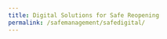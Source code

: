 ```yaml
---
title: Digital Solutions for Safe Reopening
permalink: /safemanagement/safedigital/
---
```


<meta http-equiv=refresh content="0; URL=javascript:window.open('https://www.imda.gov.sg/programme-listing/smes-go-digital/Digital-Solutions-For-Safe-Reopening','=_parent');">
